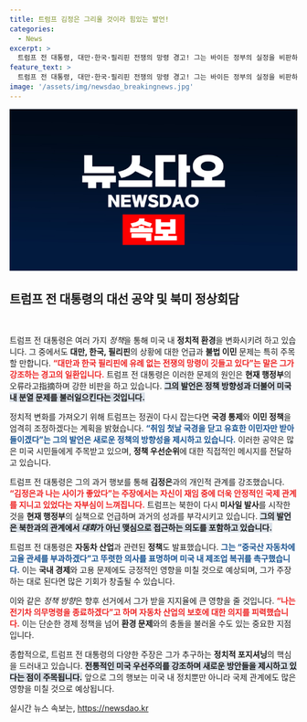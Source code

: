 ```yaml
---
title: 트럼프 김정은 그리울 것이라 힘있는 발언!
categories:
  - News
excerpt: >
  트럼프 전 대통령, 대만·한국·필리핀 전쟁의 망령 경고! 그는 바이든 정부의 실정을 비판하며, 한국과의 관계도 강조했다. 국경 봉쇄 및 자동차 산업 복원 계획을 밝혔고, 북한과의 관계 회복에 대한 자신감을 드러냈다. 클릭하면 트럼프의 대선 전략을 확인하세요!
feature_text: >
  트럼프 전 대통령, 대만·한국·필리핀 전쟁의 망령 경고! 그는 바이든 정부의 실정을 비판하며, 한국과의 관계도 강조했다. 국경 봉쇄 및 자동차 산업 복원 계획을 밝혔고, 북한과의 관계 회복에 대한 자신감을 드러냈다. 클릭하면 트럼프의 대선 전략을 확인하세요!
image: '/assets/img/newsdao_breakingnews.jpg'
---
```


<p><img src="/assets/img/newsdao_breakingnews.jpg" alt="cryptoinkorea 속보" /></p>

<h2 data-ke-size="size26">트럼프 전 대통령의 대선 공약 및 북미 정상회담</h2>

<p data-ke-size="size16">&nbsp;</p>

<p>트럼프 전 대통령은 여러 가지 <em>정책</em>을 통해 미국 내 <strong>정치적 환경</strong>을 변화시키려 하고 있습니다. 그 중에서도 <strong>대만, 한국, 필리핀</strong>의 상황에 대한 언급과 <strong>불법 이민</strong> 문제는 특히 주목할 만합니다. <b><span style="color: #ee2323;">“대만과 한국 필리핀에 유례 없는 전쟁의 망령이 깃들고 있다”는 말은 그가 강조하는 경고의 일환입니다.</span></b> 트럼프 전 대통령은 이러한 문제의 원인은 <strong>현재 행정부</strong>의 오류라고指摘하며 강한 비판을 하고 있습니다. <b><span style="background-color: #21538527;">그의 발언은 정책 방향성과 더불어 미국 내 분열 문제를 불러일으킨다는 것입니다.</span></b> </p>

<p>정치적 변화를 가져오기 위해 트럼프는 정권이 다시 잡는다면 <strong>국경 통제</strong>와 <strong>이민 정책</strong>을 엄격히 조정하겠다는 계획을 밝혔습니다. <b><span style="color: #1a5490;">“취임 첫날 국경을 닫고 유효한 이민자만 받아들이겠다”는 그의 발언은 새로운 정책의 방향성을 제시하고 있습니다.</span></b> 이러한 공약은 많은 미국 시민들에게 주목받고 있으며, <strong>정책 우선순위</strong>에 대한 직접적인 메시지를 전달하고 있습니다. </p>

<p>트럼프 전 대통령은 그의 과거 행보를 통해 <strong>김정은</strong>과의 개인적 관계를 강조했습니다. <b><span style="color: #ee2323;">“김정은과 나는 사이가 좋았다”는 주장에서는 자신이 재임 중에 더욱 안정적인 국제 관계를 지니고 있었다는 자부심이 느껴집니다.</span></b> 트럼프는 북한이 다시 <strong>미사일 발사</strong>를 시작한 것을 <strong>현재 행정부</strong>의 실책으로 언급하며 과거의 성과를 부각시키고 있습니다. <b><span style="background-color: #21538527;">그의 발언은 북한과의 관계에서 <em>대화</em>가 아닌 맺심으로 접근하는 의도를 포함하고 있습니다.</span></b></p>

<p>트럼프 전 대통령은 <strong>자동차 산업</strong>과 관련된 <strong>정책</strong>도 발표했습니다. <b><span style="color: #1a5490;">그는 “중국산 자동차에 고율 관세를 부과하겠다”고 뚜렷한 의사를 표명하며 미국 내 제조업 복귀를 촉구했습니다.</span></b> 이는 <strong>국내 경제</strong>와 고용 문제에도 긍정적인 영향을 미칠 것으로 예상되며, 그가 주장하는 대로 된다면 많은 기회가 창출될 수 있습니다.</p>

<p>이와 같은 <em>정책 방향</em>은 향후 선거에서 그가 받을 지지율에 큰 영향을 줄 것입니다. <b><span style="color: #ee2323;">“나는 전기차 의무명령을 종료하겠다”고 하며 자동차 산업의 보호에 대한 의지를 피력했습니다.</span></b> 이는 단순한 경제 정책을 넘어 <strong>환경 문제</strong>와의 충돌을 불러올 수도 있는 중요한 지점입니다. </p>

<p>종합적으로, 트럼프 전 대통령의 다양한 주장은 그가 추구하는 <strong>정치적 포지셔닝</strong>의 핵심을 드러내고 있습니다. <b><span style="background-color: #21538527;">전통적인 미국 우선주의를 강조하며 새로운 방안들을 제시하고 있다는 점이 주목됩니다.</span></b> 앞으로 그의 행보는 미국 내 정치뿐만 아니라 국제 관계에도 많은 영향을 미칠 것으로 예상됩니다.</p>
실시간 뉴스 속보는, <a href="https://newsdao.kr" rel="dofollow">https://newsdao.kr</a>


